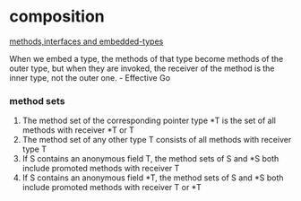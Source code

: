composition
=============================

[methods,interfaces and embedded-types](https://www.ardanlabs.com/blog/2014/05/methods-interfaces-and-embedded-types.html)

When we embed a type,
the methods of that type become methods of the outer type,
but when they are invoked,
the receiver of the method is the inner type,
not the outer one. 
            - Effective Go


### method sets

1. The method set of the corresponding pointer type \*T is the set of all methods with receiver \*T or T
2. The method set of any other type T consists of all methods with receiver type T
3. If S contains an anonymous field T, the method sets of S and \*S both include promoted methods with receiver T
4. If S contains an anonymous field \*T, the method sets of S and \*S both include promoted methods with receiver T or \*T


